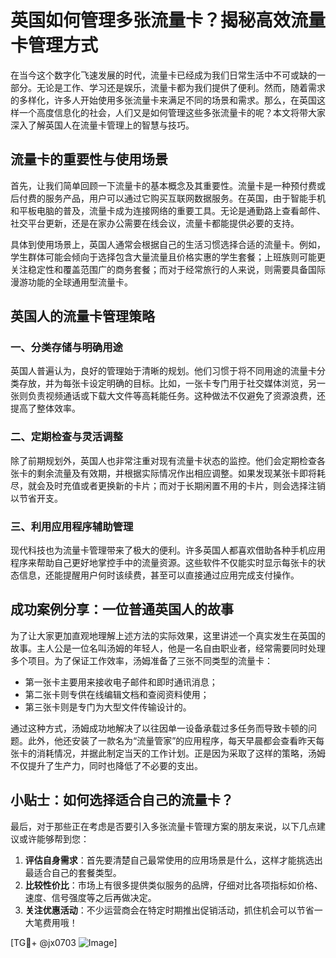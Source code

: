 # 英国如何管理多张流量卡？揭秘高效流量卡管理方式

在当今这个数字化飞速发展的时代，流量卡已经成为我们日常生活中不可或缺的一部分。无论是工作、学习还是娱乐，流量卡都为我们提供了便利。然而，随着需求的多样化，许多人开始使用多张流量卡来满足不同的场景和需求。那么，在英国这样一个高度信息化的社会，人们又是如何管理这些多张流量卡的呢？本文将带大家深入了解英国人在流量卡管理上的智慧与技巧。

## 流量卡的重要性与使用场景

首先，让我们简单回顾一下流量卡的基本概念及其重要性。流量卡是一种预付费或后付费的服务产品，用户可以通过它购买互联网数据服务。在英国，由于智能手机和平板电脑的普及，流量卡成为连接网络的重要工具。无论是通勤路上查看邮件、社交平台更新，还是在家办公需要在线会议，流量卡都能提供必要的支持。

具体到使用场景上，英国人通常会根据自己的生活习惯选择合适的流量卡。例如，学生群体可能会倾向于选择包含大量流量且价格实惠的学生套餐；上班族则可能更关注稳定性和覆盖范围广的商务套餐；而对于经常旅行的人来说，则需要具备国际漫游功能的全球通用型流量卡。

## 英国人的流量卡管理策略

### 一、分类存储与明确用途

英国人普遍认为，良好的管理始于清晰的规划。他们习惯于将不同用途的流量卡分类存放，并为每张卡设定明确的目标。比如，一张卡专门用于社交媒体浏览，另一张则负责视频通话或下载大文件等高耗能任务。这种做法不仅避免了资源浪费，还提高了整体效率。

### 二、定期检查与灵活调整

除了前期规划外，英国人也非常注重对现有流量卡状态的监控。他们会定期检查各张卡的剩余流量及有效期，并根据实际情况作出相应调整。如果发现某张卡即将耗尽，就会及时充值或者更换新的卡片；而对于长期闲置不用的卡片，则会选择注销以节省开支。

### 三、利用应用程序辅助管理

现代科技也为流量卡管理带来了极大的便利。许多英国人都喜欢借助各种手机应用程序来帮助自己更好地掌控手中的流量资源。这些软件不仅能实时显示每张卡的状态信息，还能提醒用户何时该续费，甚至可以直接通过应用完成支付操作。

## 成功案例分享：一位普通英国人的故事

为了让大家更加直观地理解上述方法的实际效果，这里讲述一个真实发生在英国的故事。主人公是一位名叫汤姆的年轻人，他是一名自由职业者，经常需要同时处理多个项目。为了保证工作效率，汤姆准备了三张不同类型的流量卡：

- 第一张卡主要用来接收电子邮件和即时通讯消息；
- 第二张卡则专供在线编辑文档和查阅资料使用；
- 第三张卡则是专门为大型文件传输设计的。

通过这种方式，汤姆成功地解决了以往因单一设备承载过多任务而导致卡顿的问题。此外，他还安装了一款名为“流量管家”的应用程序，每天早晨都会查看昨天每张卡的消耗情况，并据此制定当天的工作计划。正是因为采取了这样的策略，汤姆不仅提升了生产力，同时也降低了不必要的支出。

## 小贴士：如何选择适合自己的流量卡？

最后，对于那些正在考虑是否要引入多张流量卡管理方案的朋友来说，以下几点建议或许能够帮到您：

1. **评估自身需求**：首先要清楚自己最常使用的应用场景是什么，这样才能挑选出最适合自己的套餐类型。
2. **比较性价比**：市场上有很多提供类似服务的品牌，仔细对比各项指标如价格、速度、信号强度等之后再做决定。
3. **关注优惠活动**：不少运营商会在特定时期推出促销活动，抓住机会可以节省一大笔费用哦！

[TG💪+ @jx0703 ![Image](https://github.com/user-attachments/assets/dbca1d08-cadb-493c-b0ec-ad6f7a83f270)]